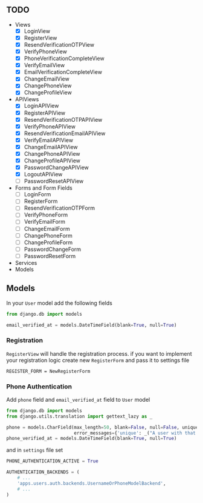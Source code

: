 ## TODO

* Views
    * [x] LoginView
    * [x] RegisterView
    * [x] ResendVerificationOTPView
    * [x] VerifyPhoneView
    * [x] PhoneVerificationCompleteView
    * [x] VerifyEmailView
    * [x] EmailVerificationCompleteView
    * [x] ChangeEmailView
    * [x] ChangePhoneView
    * [x] ChangeProfileView
* APIViews
    * [X] LoginAPIView
    * [x] RegisterAPIView
    * [x] ResendVerificationOTPAPIView
    * [x] VerifyPhoneAPIView
    * [x] ResendVerificationEmailAPIView
    * [x] VerifyEmailAPIView
    * [x] ChangeEmailAPIView
    * [x] ChangePhoneAPIView
    * [x] ChangeProfileAPIView
    * [x] PasswordChangeAPIView
    * [x] LogoutAPIView
    * [ ] PasswordResetAPIView
* Forms and Form Fields
    * [ ] LoginForm
    * [ ] RegisterForm
    * [ ] ResendVerificationOTPForm
    * [ ] VerifyPhoneForm
    * [ ] VerifyEmailForm
    * [ ] ChangeEmailForm
    * [ ] ChangePhoneForm
    * [ ] ChangeProfileForm
    * [ ] PasswordChangeForm
    * [ ] PasswordResetForm
* Services
* Models

## Models

In your `User` model add the following fields

```python
from django.db import models

email_verified_at = models.DateTimeField(blank=True, null=True)
```

### Registration

`RegisterView` will handle the registration process. if you want to implement your registration logic create
new `RegisterForm` and pass it to settings file

```
REGISTER_FORM = NewRegisterForm
```

### Phone Authentication

Add `phone` field and `email_verified_at` field to `User` model

```python
from django.db import models
from django.utils.translation import gettext_lazy as _

phone = models.CharField(max_length=50, blank=False, null=False, unique=True,
                         error_messages={'unique': _("A user with that phone already exists.")})
phone_verified_at = models.DateTimeField(blank=True, null=True)
```

and in `settings` file set

```python
PHONE_AUTHENTICATION_ACTIVE = True

AUTHENTICATION_BACKENDS = (
    # ...
    'apps.users.auth.backends.UsernameOrPhoneModelBackend',
    # ...     
)
```
